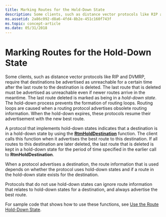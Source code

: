 ```yaml
---
title: Marking Routes for the Hold-Down State
description: Some clients, such as distance vector protocols like RIP and DVMRP, require that destinations be advertised as unreachable for a certain time after the last route to the destination is deleted.
ms.assetid: 2a86c092-d8a6-4fd4-8b2e-451c160f743f
ms.topic: concept-article
ms.date: 05/31/2018
---
```


# Marking Routes for the Hold-Down State

Some clients, such as distance vector protocols like RIP and DVMRP, require that destinations be advertised as unreachable for a certain time after the last route to the destination is deleted. The last route that is deleted must be advertised as unreachable even if newer routes arrive in the meantime. The last route deleted is marked as being in a *hold-down state*. The hold-down process prevents the formation of routing loops. Routing loops are caused when a routing protocol advertises obsolete routing information. When the hold-down expires, these protocols resume their advertisement with the new best route.

A protocol that implements hold-down states indicates that a destination is in a hold-down state by using the [**RtmHoldDestination**](/windows/desktop/api/Rtmv2/nf-rtmv2-rtmholddestination) function. The client calls this function when it advertises the best route to this destination. If all routes to this destination are later deleted, the last route that is deleted is kept in a hold-down state for the period of time specified in the earlier call to **RtmHoldDestination**.

When a protocol advertises a destination, the route information that is used depends on whether the protocol uses hold-down states and if a route in the hold-down state exists for the destination.

Protocols that do not use hold-down states can ignore route information that relates to hold-down states for a destination, and always advertise the best route.

For sample code that shows how to use these functions, see [Use the Route Hold-Down State](use-the-route-hold-down-state.md).

 

 




